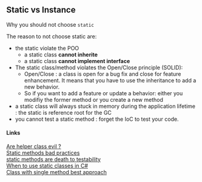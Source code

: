## Static vs Instance 

Why you should not choose ```static``` 

The reason to not choose static are:
- the static violate the POO 
  - a static class __cannot inherite__
  - a static class __cannot implement interface__
- The static class/method violates the Open/Close principle (SOLID):
  - Open/Close : a class is open for a bug fix and close for feature enhancement. It means that you have to use the inheritance to
  add a new behavior.
  - So if you want to add a feature or update a behavior: either you modifiy the former method or you create a new method 
- a static class will always stuck in memory during the application lifetime : the static is reference root for the GC
- you cannot test a static method : forget the IoC to test your code.


#### Links

[Are helper class evil ?](https://blogs.msdn.microsoft.com/nickmalik/2005/09/06/are-helper-classes-evil/)  
[Static methods bad practices](https://r.je/static-methods-bad-practice.html)  
[static methods are death to testability](http://misko.hevery.com/2008/12/15/static-methods-are-death-to-testability/)  
[When to use static classes in C&#35;](http://stackoverflow.com/questions/241339/when-to-use-static-classes-in-c-sharp)  
[Class with single method best approach](http://stackoverflow.com/questions/205689/class-with-single-method-best-approach#206481)  

